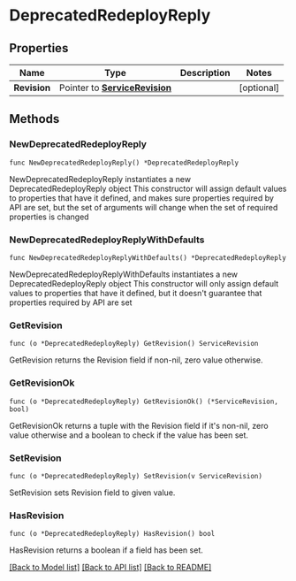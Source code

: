 # DeprecatedRedeployReply

## Properties

Name | Type | Description | Notes
------------ | ------------- | ------------- | -------------
**Revision** | Pointer to [**ServiceRevision**](ServiceRevision.md) |  | [optional] 

## Methods

### NewDeprecatedRedeployReply

`func NewDeprecatedRedeployReply() *DeprecatedRedeployReply`

NewDeprecatedRedeployReply instantiates a new DeprecatedRedeployReply object
This constructor will assign default values to properties that have it defined,
and makes sure properties required by API are set, but the set of arguments
will change when the set of required properties is changed

### NewDeprecatedRedeployReplyWithDefaults

`func NewDeprecatedRedeployReplyWithDefaults() *DeprecatedRedeployReply`

NewDeprecatedRedeployReplyWithDefaults instantiates a new DeprecatedRedeployReply object
This constructor will only assign default values to properties that have it defined,
but it doesn't guarantee that properties required by API are set

### GetRevision

`func (o *DeprecatedRedeployReply) GetRevision() ServiceRevision`

GetRevision returns the Revision field if non-nil, zero value otherwise.

### GetRevisionOk

`func (o *DeprecatedRedeployReply) GetRevisionOk() (*ServiceRevision, bool)`

GetRevisionOk returns a tuple with the Revision field if it's non-nil, zero value otherwise
and a boolean to check if the value has been set.

### SetRevision

`func (o *DeprecatedRedeployReply) SetRevision(v ServiceRevision)`

SetRevision sets Revision field to given value.

### HasRevision

`func (o *DeprecatedRedeployReply) HasRevision() bool`

HasRevision returns a boolean if a field has been set.


[[Back to Model list]](../README.md#documentation-for-models) [[Back to API list]](../README.md#documentation-for-api-endpoints) [[Back to README]](../README.md)


